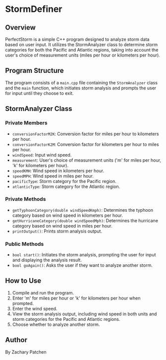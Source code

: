 # StormDefiner

## Overview

PerfectStorm is a simple C++ program designed to analyze storm data based on user input. It utilizes the StormAnalyzer class to determine storm categories for both the Pacific and Atlantic regions, taking into account the user's choice of measurement units (miles per hour or kilometers per hour).

## Program Structure

The program consists of a `main.cpp` file containing the `StormAnalyzer` class and the `main` function, which initiates storm analysis and prompts the user for input until they choose to exit.

## StormAnalyzer Class

### Private Members

- `conversionFactorM2K`: Conversion factor for miles per hour to kilometers per hour.
- `conversionFactorK2M`: Conversion factor for kilometers per hour to miles per hour.
- `windSpeed`: Input wind speed.
- `measurement`: User's choice of measurement units ('m' for miles per hour, 'k' for kilometers per hour).
- `speedKMH`: Wind speed in kilometers per hour.
- `speedMPH`: Wind speed in miles per hour.
- `pacificType`: Storm category for the Pacific region.
- `atlanticType`: Storm category for the Atlantic region.

### Private Methods

- `getTyphoonCategory(double windSpeedKmph)`: Determines the typhoon category based on wind speed in kilometers per hour.
- `getHurricaneCategory(double windSpeedMph)`: Determines the hurricane category based on wind speed in miles per hour.
- `printOutput()`: Prints storm analysis output.

### Public Methods

- `bool start()`: Initiates the storm analysis, prompting the user for input and displaying the analysis result.
- `bool goAgain()`: Asks the user if they want to analyze another storm.

## How to Use

1. Compile and run the program.
2. Enter 'm' for miles per hour or 'k' for kilometers per hour when prompted.
3. Enter the wind speed.
4. View the storm analysis output, including wind speed in both units and storm categories for the Pacific and Atlantic regions.
5. Choose whether to analyze another storm.

## Author

By Zachary Patchen
